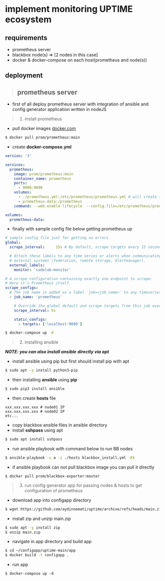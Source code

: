 # implement monitoring UPTIME ecosystem

## requirements
- prometheus server
- blackbox node(s) => [2 nodes in this case]
- docker & docker-compose on each host(prometheus and node(s))

## deployment


> ## prometheus server
- first of all deploy prometheus server with integration of ansible and config generator application written in nodeJS

> 1. install prometheus
- pull docker images [docker.com](https://hub.docker.com/r/prom/prometheus)
```bash
$ docker pull prom/prometheus:main
```
- create __docker-compose.yml__
```yaml
version: '3'

services:
  prometheus:
    image: prom/prometheus:main
    container_name: prometheus
    ports:
      - 9000:9090
    volumes:
      - ./prometheus.yml:/etc/prometheus/prometheus.yml # will create this config file later
      - prometheus-data:/prometheus
    command: --web.enable-lifecycle  --config.file=/etc/prometheus/prometheus.yml

volumes:
  prometheus-data:
```
- finally with sample config file below getting prometheus up
```yaml
# sample config file just for getting no errors
global:
  scrape_interval:     15s # By default, scrape targets every 15 seconds.

  # Attach these labels to any time series or alerts when communicating with
  # external systems (federation, remote storage, Alertmanager).
  external_labels:
    monitor: 'codelab-monitor'

# A scrape configuration containing exactly one endpoint to scrape:
# Here it's Prometheus itself.
scrape_configs:
  # The job name is added as a label `job=<job_name>` to any timeseries scraped from this config.
  - job_name: 'prometheus'

    # Override the global default and scrape targets from this job every 5 seconds.
    scrape_interval: 5s

    static_configs:
      - targets: ['localhost:9090']
```
```bash
$ docker-compose up -d
```
> 2. installing ansible

**_NOTE: you can also install ansible directly via apt_**

- install ansible using pip but first should install pip with apt
```bash
$ sudo apt -y install python3-pip
```
- then installing __ansible__ using __pip__
```bash
$ sudo pip3 install ansible
```
- then create __hosts__ file
```
xxx.xxx.xxx.xxx # node01 IP
xxx.xxx.xxx.xxx # node02 IP
etc...
```
- copy blackbox ansible files in ansible directory
- install __sshpass__ using apt
```bash
$ sudo apt install sshpass
```
- run ansible playbook with command below to run BB nodes
```bash
$ ansible-playbook -u a -i ./hosts blackbox_install.yml -Kk
```
- if ansible playbook can not pull blackbox image you can pull it directly
```
$ docker pull prom/blackbox-exporter:master
```

> 3. run config generator app for passing nodes & hosts to get configuration of prometheus
- download app into configapp directory
```bash
$ wget https://github.com/aydinnemati/uptime/archive/refs/heads/main.zip
```
- install zip and unzip main.zip
```bash
$ sudo apt -y install zip
$ unzip main.zip
```
- navigate in app directory and build app
```bash
$ cd ~/configapp/uptime-main/app
$ docker build -t configapp .
```
- run app
```
$ docker-compose up -d
```